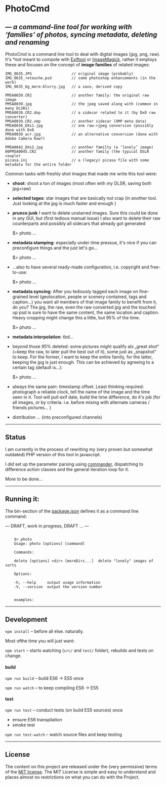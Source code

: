 # PhotoCmd

## — _a command-line tool for working with ‘families’ of photos, syncing metadata, deleting and renaming_

PhotoCmd is a command line tool to deal with digital images (jpg, png, raw). It's _*not_ meant to compote with [Exiftool](http://owl.phy.queensu.ca/~phil/exiftool/) or [ImageMagick](https://www.imagemagick.org/script/index.php), rather it employs these and focuses on the concept of **image families** of related images:

	IMG_0635.JPG                  // original image (probably)
	IMG_0635_retouche.psd         // some photoshop enhancements (in the work)
	IMG_0635_bg_more-blurry.jpg   // a save, derived copy

	PM5A0039.CR2                  // another family: the original raw image
	PM5A0039.jpg                  // the jpeg saved along with (common in many DLSRs)
	PM5A0039.CR2.dop              // a sidecar related to it (by DxO raw converter)
	PM5A0039.CR2.xmp              // another sidecar (XMP meta data)
	PM5A0036_DXs1.jpg             // one raw->jpeg conversion (possibly done with DxO
	PM5A0039_acr.jpg              // an alternative conversion (done with Adobe Camera Raw?)

    PM5A0042_DXs2.jpg             // another familty (a ‘lonely’ image)
    00PM5A0045.CR2                // another family (the typical DSLR couple)
	picasa.ini                    // a (legacy) picasa file with some metadata for the entire folder


Common tasks with freshly shot images that made me write this tool were:

* **shoot**: shoot a ton of images (most often with my DLSR, saving both jpg+raw)
* **selected tages**: star images that are basically not crap (in another tool. Just looking at the jpg is much faster and enough )

* **prunce junk** I want to delete unstarred images. Sure this could be done in any GUI, but (first tedious manual issue) I also want to delete their raw counterparts and possibly all sidecars that already got generated

    $> photo ...

* **metadata stamping**: especially under time pressue, it's nice if you can preconfigure things and the just let's go...

    $> photo ...

* ...also to have several ready-made configuration, i.e. copyright and free-to-use:

    $> photo ...

* **metadata syncing**: After you tediously tagged each image on fine-grained level (geolocation, people or scenery contained, tags and caption...) you want all members of that image family to benefit from it, do you? The jpg, the raw, even the raw converted jpg and the touched up psd is sure to have the same content, the same location and caption. Heavy cropping might change this a little, but 95% of the time.

    $> photo ...

* **metadata interpolation**: tbd...


* beyond those 95% deleted: some pictures might qualify als „great shot“ (=keep the raw, to later pull the best out of it), some just as „snapshot“ to keep. For the former, I want to keep the entire family, for the latter, keeping the jpg is just enough. This can be achieved by agreeing to a certain tag (default is...):

    $> photo ...

* always the same pain: timestamp offset. Least thinking required: photograph a reliable clock, tell the name of the image and the time seen in it. Tool will pull exif date, build the time difference, do it's job (for all images, or by criteria. i.e. before mixing with alternate cameras / friends pictures... )


* distribution ... (into preconfigured channels)

----
## Status

I am currently in the process of rewriting my (very proven but somewhat outdated) PHP version of this tool in javascript.

I _did_ set up the parameter parsing using [commander](https://github.com/tj/commander.js), dispatching to difference action classes and the general iteration loop for it.

More to be done...

----
## Running it:

The bin-section of the [package.json](package.json) defines it as a command line command:

— DRAFT, work in progress, DRAFT ... —

```

	$> photo
	Usage: photo [options] [command]

	Commands:

	delete [options] <dir> [moreDirs...]  delete "lonely" images of sorts

	Options:

	-h, --help     output usage information
	-V, --version  output the version number


	examples:

```

----
## Development

`npm install` – before all else. naturally.

Most ofthe time you will just want:

`npm start` – starts watching (`src/` and `test/` folder), rebuilds and tests on change.

#### build

`npm run build` – build ES6 → ES5 once

`npm run watch` – to keep compiling ES6 → ES5

#### test

`npm run test` – conduct tests (on build ES5 sources) once
* ensure ES6 transpilation
* smoke test

`npm run test-watch` – watch source files and keep testing

----
## License

The content on this project are released under the (very permissive) terms of the [MIT license](LICENSE). The MIT License is simple and easy to understand and places almost no restrictions on what you can do with the Project.
